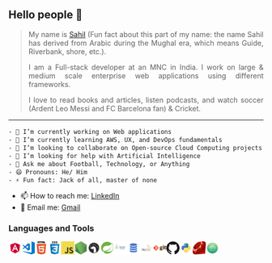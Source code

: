 ## Hello people 👋

<!--
**msaf9/msaf9** is a ✨ _special_ ✨ repository because its `README.md` (this file) appears on your GitHub profile.

Here are some ideas to get you started:
-->

<!--Preface-->
> <p style="text-align:justify">My name is <a href="https://www.linkedin.com/in/sahilafridfarookhi/">Sahil</a> (Fun fact about this part of my name: the name Sahil has derived from Arabic during the Mughal era, which means Guide, Riverbank, shore, etc.).</p>
> <p style="text-align:justify">I am a Full-stack developer at an MNC in India. I work on large & medium scale enterprise web applications using different frameworks.<p>
> <p style="text-align:justify">I love to read books and articles, listen podcasts, and watch soccer (Ardent Leo Messi and FC Barcelona fan) & Cricket.</p>

---

<!--Overview-->
~~~
- 🔭 I’m currently working on Web applications
- 🌱 I’m currently learning AWS, UX, and DevOps fundamentals
- 👯 I’m looking to collaborate on Open-source Cloud Computing projects
- 🤔 I’m looking for help with Artificial Intelligence
- 💬 Ask me about Football, Technology, or Anything
- 😄 Pronouns: He/ Him
- ⚡ Fun fact: Jack of all, master of none
~~~

 - 📫 How to reach me: [LinkedIn](https://www.linkedin.com/in/sahilafridfarookhi/ "Sahil Afrid Farookhi")
 - 🚀 Email me: [Gmail](mailto:msafarookhi@gmail.com "Email")

### Languages and Tools
<!-- Front-end -->
<img align="left" alt="Angular" width="26px" src="https://raw.githubusercontent.com/github/explore/80688e429a7d4ef2fca1e82350fe8e3517d3494d/topics/angular/angular.png" />
<img align="left" alt="Visual Studio Code" width="26px" src="https://raw.githubusercontent.com/github/explore/80688e429a7d4ef2fca1e82350fe8e3517d3494d/topics/visual-studio-code/visual-studio-code.png" />
<img align="left" alt="HTML5" width="26px" src="https://raw.githubusercontent.com/github/explore/80688e429a7d4ef2fca1e82350fe8e3517d3494d/topics/html/html.png" />
<img align="left" alt="CSS3" width="26px" src="https://raw.githubusercontent.com/github/explore/80688e429a7d4ef2fca1e82350fe8e3517d3494d/topics/css/css.png" />
<img align="left" alt="JavaScript" width="26px" src="https://raw.githubusercontent.com/github/explore/80688e429a7d4ef2fca1e82350fe8e3517d3494d/topics/javascript/javascript.png" />
<img align="left" alt="Node.js" width="26px" src="https://raw.githubusercontent.com/github/explore/80688e429a7d4ef2fca1e82350fe8e3517d3494d/topics/nodejs/nodejs.png" />
<img align="left" alt="Deno" width="26px" src="https://raw.githubusercontent.com/github/explore/361e2821e2dea67711cde99c9c40ed357061cf27/topics/deno/deno.png" />

<!-- Back-end -->
<img align="left" alt="SpringBoot" width="26px" src="https://raw.githubusercontent.com/github/explore/80688e429a7d4ef2fca1e82350fe8e3517d3494d/topics/spring-boot/spring-boot.png" />
<img align="left" alt="Java" width="26px" src="https://raw.githubusercontent.com/github/explore/80688e429a7d4ef2fca1e82350fe8e3517d3494d/topics/java/java.png" />

<!-- Database -->
<img align="left" alt="SQL" width="26px" src="https://raw.githubusercontent.com/github/explore/80688e429a7d4ef2fca1e82350fe8e3517d3494d/topics/sql/sql.png" />
<img align="left" alt="MySQL" width="26px" src="https://raw.githubusercontent.com/github/explore/80688e429a7d4ef2fca1e82350fe8e3517d3494d/topics/mysql/mysql.png" />

<!-- Source Code Management - Version control -->
<img align="left" alt="Git" width="26px" src="https://raw.githubusercontent.com/github/explore/80688e429a7d4ef2fca1e82350fe8e3517d3494d/topics/git/git.png" />
<img align="left" alt="GitHub" width="26px" src="https://raw.githubusercontent.com/github/explore/78df643247d429f6cc873026c0622819ad797942/topics/github/github.png" />

<!-- Programming languages -->
<img align="left" alt="Python" width="26px" src="https://raw.githubusercontent.com/github/explore/78df643247d429f6cc873026c0622819ad797942/topics/python/python.png" />
<img align="left" alt="Ruby" width="26px" src="https://raw.githubusercontent.com/github/explore/78df643247d429f6cc873026c0622819ad797942/topics/ruby/ruby.png" />

<!-- Text editor -->
<img align="left" alt="Atom" width="26px" src="https://raw.githubusercontent.com/github/explore/78df643247d429f6cc873026c0622819ad797942/topics/atom/atom.png" />